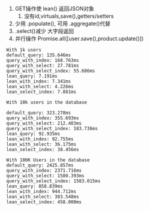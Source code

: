 # 
1. GET操作使 lean() 返回JSON对象
   1. 没有id,virtuals,save(),getters/setters
2. 少用 .populate(), 可用 .aggregate()代替
3. .select()减少 大字段返回
4. 并行操作 Promise.all([user.save(),product.update()])

```
With 1k users
default_query: 135.646ms
query_with_index: 168.763ms
query_with_select: 27.781ms
query_with_select_index: 55.686ms
lean_query: 7.191ms
lean_with_index: 7.341ms
lean_with_select: 4.226ms
lean_select_index: 7.881ms

With 10k users in the database

default_query: 323.278ms
query_with_index: 355.693ms
query_with_select: 212.403ms
query_with_select_index: 183.736ms
lean_query: 92.935ms
lean_with_index: 92.755ms
lean_with_select: 36.175ms
lean_select_index: 38.456ms

With 100K Users in the database
default_query: 2425.857ms
query_with_index: 2371.716ms
query_with_select: 1580.393ms
query_with_select_index: 1583.015ms
lean_query: 858.839ms
lean_with_index: 944.712ms
lean_with_select: 383.548ms
lean_select_index: 458.000ms
```